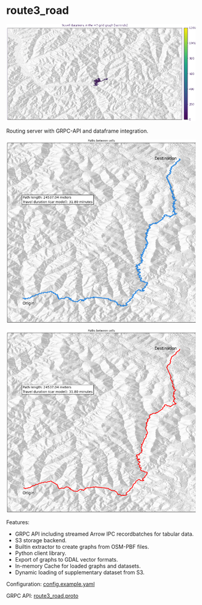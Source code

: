 # route3_road

![](doc/within-threshold.gif)

Routing server with GRPC-API and dataframe integration.

![](doc/paths-between-cells.png)

![](doc/paths-between-cells-linestring.png)

Features:

- GRPC API including streamed Arrow IPC recordbatches for tabular data.
- S3 storage backend.
- Builtin extractor to create graphs from OSM-PBF files.
- Python client library.
- Export of graphs to GDAL vector formats.
- In-memory Cache for loaded graphs and datasets.
- Dynamic loading of supplementary dataset from S3.

Configuration: [config.example.yaml](config.example.yaml)

GRPC API: [route3_road.proto](proto/route3_road.proto)
